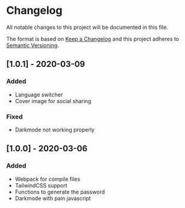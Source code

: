 # Changelog

All notable changes to this project will be documented in this file.

The format is based on [Keep a Changelog](http://keepachangelog.com/en/1.0.0/)
and this project adheres to [Semantic Versioning](http://semver.org/spec/v2.0.0.html).

## [1.0.1] - 2020-03-09

### Added

- Language switcher
- Cover image for social sharing

### Fixed

- Darkmode not working properly

## [1.0.0] - 2020-03-06

### Added

- Webpack for compile files
- TailwindCSS support
- Functions to generate the password
- Darkmode with pain javascript
